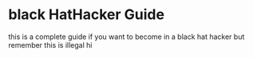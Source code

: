 # black HatHacker Guide
this is a complete guide if you want to become in a black hat hacker but remember this is illegal
hi
